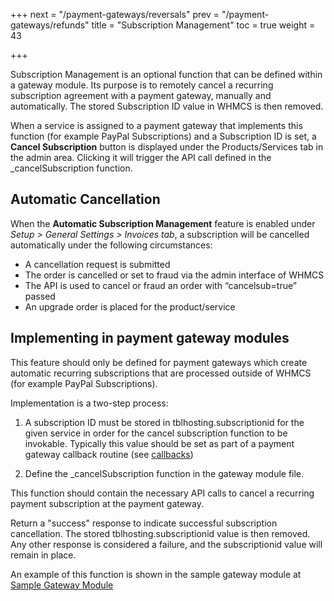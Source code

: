 +++
next = "/payment-gateways/reversals"
prev = "/payment-gateways/refunds"
title = "Subscription Management"
toc = true
weight = 43

+++

Subscription Management is an optional function that can be defined within a gateway module. Its purpose is to remotely cancel a recurring subscription agreement with a payment gateway, manually and automatically. The stored Subscription ID value in WHMCS is then removed.

When a service is assigned to a payment gateway that implements this function (for example PayPal Subscriptions) and a Subscription ID is set, a **Cancel Subscription** button is displayed under the Products/Services tab in the admin area. Clicking it will trigger the API call defined in the _cancelSubscription function.

## Automatic Cancellation

When the **Automatic Subscription Management** feature is enabled under *Setup > General Settings > Invoices tab*, a subscription will be cancelled automatically under the following circumstances:

* A cancellation request is submitted
* The order is cancelled or set to fraud via the admin interface of WHMCS
* The API is used to cancel or fraud an order with “cancelsub=true” passed
* An upgrade order is placed for the product/service

## Implementing in payment gateway modules

This feature should only be defined for payment gateways which create automatic recurring subscriptions that are processed outside of WHMCS (for example PayPal Subscriptions).

Implementation is a two-step process:

1. A subscription ID must be stored in tblhosting.subscriptionid for the given service in order for the cancel subscription function to be invokable. Typically this value should be set as part of a payment gateway callback routine (see [callbacks](https://developers.whmcs.com/payment-gateways/callbacks/))

2. Define the _cancelSubscription function in the gateway module file.

This function should contain the necessary API calls to cancel a recurring payment subscription at the payment gateway.

Return a "success" response to indicate successful subscription cancellation. The stored tblhosting.subscriptionid value is then removed.
Any other response is considered a failure, and the subscriptionid value will remain in place.

An example of this function is shown in the sample gateway module at [Sample Gateway Module](https://github.com/WHMCS/sample-gateway-module/blob/master/modules/gateways/gatewaymodule.php)

